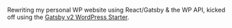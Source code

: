 Rewriting my personal WP website using React/Gatsby & the WP API, kicked off using the [Gatsby v2 WordPress Starter](https://github.com/GatsbyCentral/gatsby-starter-wordpress).

